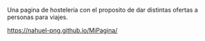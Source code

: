 Una pagina de hosteleria con el proposito de dar distintas ofertas a personas para viajes.

https://nahuel-png.github.io/MiPagina/